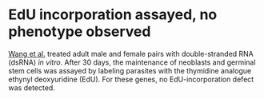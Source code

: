# EdU incorporation assayed, no phenotype observed
[Wang et al.](https://pubmed.ncbi.nlm.nih.gov/32973031/) treated adult male and female pairs with double-stranded RNA (dsRNA) _in vitro_. After 30 days, the maintenance of neoblasts and germinal stem cells was assayed by labeling parasites with the thymidine analogue ethynyl deoxyuridine (EdU). For these genes, no EdU-incorporation defect was detected.
